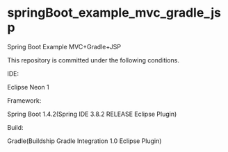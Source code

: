 # springBoot_example_mvc_gradle_jsp
Spring Boot Example MVC+Gradle+JSP

This repository is committed under the following conditions.



IDE:

Eclipse Neon 1



Framework:

Spring Boot 1.4.2(Spring IDE 3.8.2 RELEASE Eclipse Plugin)



Build:

Gradle(Buildship Gradle Integration 1.0 Eclipse Plugin)
